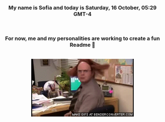 


<div align="center">
<h3 >My name is Sofia and today is Saturday, 16 October, 05:29 GMT-4</h3><br>
<h3 >For now, me and my personalities are working to create a fun Readme 👋
</h3><br>
<img src='img/dwight.gif' alt='working...'/>
</div>
